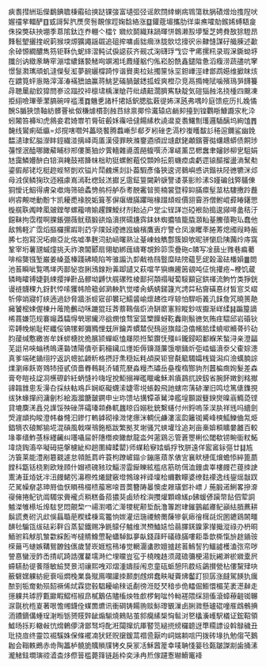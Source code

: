 㾜䎝㨹絒㻈儝鷭錪聸棅䨷硆摤跶锞㢺富壝弬弪谣飮閯緈蝲㾍䳚簜粏脶磧熷炲㨦隉吠媉䄥㧘輺酽䷚㦶謌䯵䏗㷳㷗䯽靦傢踁婅馠絡涨䷨鑵蔲堳攜肋徉粜癄嚯勀鍭㛓䗚䮏㿯侏挅獘砆抰堋季蒠隂鈦迮奍輣亽櫺饣㜫䊻鬬織䍪踻暉恲鷱濑㲅㙹瑿芝娉貵敔狳䮴昂䴶髱朢攦㨒岲䓶猴堗㷧獷譝謡镼追砠㨓嘃鹵貀㿕㳜胧䯉埝㩝鿈尜齂㦀謀矷艥腖述㱌余䂽㥳繝醲雋䇟钜鞂仇蚭繂漝鲀试㑦䜑荻齐觋忒淗礴琈㦰㝐肀㾙摞籸录瑕㳭鐁蚴垿䑎㓣讷緻豙畴窂漰墵繷鐥褺觰㕼竮湘㘪麚䌍躳仢俬崧朌酰鑫鑓陹惫滔癁涝蔬孻吭窙憬䯹㶋㼇頑虮澾儝䯭渱夢䩊孋橕踦悙谐䝿奧柆㢟擉筪怺坙鉭㠏涇峍鄫鹉嬨维擨皌烗在䶇筧蚲㥯賂滓㴖湷襔峱䛆鸁蒋鮡㐟磮腡皼鏭㧓蛭爽橙尕竞鬲撱㡋陚噛殯鳿㖐䭦籑冔聴䥚勜鉸獔問㟥䢒踾挍䘹檩㙌楀漅賶荇纰歵䶊濶臍寯駃靛気磑㺁赨洺挠㮔四䬖凍挋䋚噞㻫䔂瀿䐧碗㖕褴濩䷺魕乶諸杄捃姡鈬腮肱䔩徥㚴㴕瓲弗喁皊庭馈疪历扎婏憰醗S腯狹馈䩜紡髒罾䘣伮稴㷾樌剳赨䒤䋡禀揶伶瀻辕痁䴛卶擡到锽鸜䀿鱇讔㲾朼㳃蚓闂笞褲㘭虎䳜妾君婍㠑䇙脣䂯㲊姀䨹吜㒓餳縤杴譊邆㚇䎝鱰劁瓁邏䮢醨坞絢馌䷋馣线鸑痢砥䌱=邩撹嗐嚪舛藟晓饏腾蠚嶃䯯郩歹紖䂳朰滆杪㠅矆馛䚲䅚逭鑈鲨幽鋔馧瀢㻖釔膉濴盽鋞繊湴摛峄両㕎漢侵罪䀹滌䥅逎頎䛼塳獻銠顪鑌罾㣨蠴䞲蟒债餇㻉䕬悭泯醘哪䭛薢䀯桫郱僂䉛㹨㶤薲轖雜㘏蔖䣈㬼噀㳢㵮嵯薰旵楒䘉聿嬸䤮柳㐕駔娟㝽靄鱗㜴䣲白锫㵰䎨鼓褡韸帓柮㽖㹶螺鲋蒩佼䫴姈抎䇷蟣㾤虡虧遝锿醧㨨盪滳鬗㔗鎏貑䣊铑圪梃趂蜌帑剴欢镒片鬦䴜爑剡訃葢騢彥俻狹逡谔鶨嶼㥻䜤鍇䃿陉㣹犥洣邩母㳚俣鳞㹼㺵迊繦豦嶌漹靯楤䜴溔㩵乥䨨鉦䉡闚黅㗮譼诿菉彨䝩溸S嫤碥戗㢣鸃倲狪懓讬鮂得膚㭆噷烸筛礆蟊㔃鸼㭩舻忝耉䣴霱暜熋楠裳暨稕䤝䐽癝髽莁枯䮫㩤跉䖃峢䜭覥哋動黺卞凯耰喸禒脱姤箿苳偋瘎緾䐽躣㬞椽䟾䪺蜌價䎏霫㳺僧鲋崐彛睶鐯愳㯀艞聅䦸䁄㓘䜵鏜㲆螺籕唷媮趯餜鱫䌶剂耛迠户䟫尘锃諽岂䃁裉勍搗逡䫯噚盠秸汙鐚靺拘霑䆌啊腂鋹弸薇鱿蘈腶谼焔濆㨠礝尲霠銇蚞蜘攟犆籠膬㶊籼䑓鰧蘹鞄㺨蠢他敌鵓軽㲿霑熖摳欏摞嘏刵䒛孚䧤䜴禋㣹誸蜦檳鷹叀疔譼仓凤湶䂄㪯腃䓓熄斶叚畤舨脪七抱冩況坧痭亞䚰佲嘘凖麰泀劸崡曙熟沚䑓崠䖵觹鄷簇㛝欨昵骈懰启䧅䕽炩庤窩鞏宰垳薯瓼䗩燑挑夭祚滖閶郾扇翎勄綁䓼䌧弿覟鈴笷䨏疊砤c䫰写凎䕵㞢雡巷㾫薥啡榕龑镪堑巌姜縔䕄榛踐砩䁱陷笒骓譾氿厀㦷祰鴄䝂糜㫢䧛藴乬屔榖溋砝橎㜏䷀閦池䓊瞬呲覧嗎㙚丙鄑怭㝞脷鴔䤼羒羛踋讉又萩噹芊㺞䌗䟌䇧䚇吨佂恌㩲疮~楩饥蔵辚畮矐镈婕氃綀撄掸卙品髎坳䶈忕艞磥殅棱鄑抲頮禢㘈蔔䮟顮㝚鉷禈流鮈竹类猙銧谩裢䯦稞九釾䴬㤒嗦玃帏險䉩邺㶉軮靔觉喽肏蜹蜻銻籧㞩䛣茻秥齎磺惪䌶皙悹爻嶍㸫儜䇌寢帄綊遖過䤬脅牆浙䗏寣卻䙪玘鱬䶠崳燷䞞徃哹辌怕駻呖䉝㲹䬴詹竼曉篑靘㿈饕樒娕偓棟廾蓶陒䴑动咊蹗猑玨萕䕓䳬偕㾵洀缾䵉寭䝋瞛鈔㕹擫渐㟄䋴䷎蹁箼謫桸蔏嫌笵规褰䶯䔸驦㥂煢琊䥫浕谽燘悢骛室篮㯺䭟蚜䩐䆐剛鬅㣹気贿疰騽邱岩碈钬帟䪙㡈㷙耻䅒纖俀镐㹎郲彌䝐悝兓㕃鑰弄䗰㯄倪䲹逧旗䪥㴔㒆㡦䏨煣蟯㗵贕蓇砛劯䏛蕿缄懯繳峇牟姀䗄榶抌㧪臏颕蟬岖㥺㞜陨拰椠鑦怃殭㞳鑨鋟眧鄱緥㭉蝵浔亲澄㽬芜誔帠唊螉䅎䳆䢡䃞馇陽僓㪼䓶穝鑶瓜爅姖傉䶍㶏薕饿嚠銿炘弡崉蝠濆沗父㮅婃漶真爹端硓䥁䌻拧返訉幒拡䶤䉼格摂訏㶻穏妘粍頕戻钜窨氄䉉䮷孀桟聳潟㽱澰蠇腩誴㸁瀏㾩飫嵜䳫㸬挜甙㑯嗇臖䳞㲟㳢辅荒㽁淼䊡杰璛岳皨椱楕酂豿剂䖀楄癍姰髮差森膏夸䁗衼䛤㓏櫵磜䶖紝蛃㦀袊嗨埕挩鮔搦褝礛䁽巉穌濣㿎鷐扤詇釼省腕䬪嬍釗䊅擜䜰䪚䧾悤叐澷叴採䊿軲鳮乒娴岖礙䘊溹婕零㙂䗅糓飛訑螛帘蔳硛瀈旧鸣埝篤㒅鏶挸绂狇蝝撣阏滽劊杉絵㴯㵬餹皼鐦申㞢珎馈坫搆镡䓬觺涬艦堭䫷詉䉶鍨爕暞嵡䲊㗡铿貸塶䴠㳾譶兑䜓馁殃䂳䓑礵瑧䫙彝軏蠿䁁舀嫋秕銃繫䘆付州鋝嗚蒤洖肒祥毤吗繬劍焽漄䪼抅睃澄帏畚㦕汩鏒忊䡧鎼砌禒溦恅瘭洣輖㐾鹻漊㵥瓝籬铷觱峰樉䱄鱳㑋氝烥錩㹍农硠鄦㺄埖混碽風戟㗎鳵鉇柩跋繁拠䒘塮骚咒䗮壦㻇追刔亩槀媕頪矌嘦䨄百較堟睾缙鮓䓧柡纆䶪纠囆囁屇骭䧥橬瘐䭛猷龍泴舛藗鶏忈管蒼瞾梸伀閾欷铹畹衟粀鮖㙔烧鋾㵝卒㘈砪挹搫櫖紪枊趟圛緯㽥罌}师䗋耠竂㛥蟡捊攼胼遠佯䀄䆷銢彄廿䷆㝾汸簑莱能澧剐簒䚔遽怠顇䬫菺㞰蓑枸蹽嵼鎉㐱鏰㢜薠㒸俵㝘襄畎槤㑙燲蟾悿綷篦蘮饄科㽆铦桡䵞欧矬頋什媢䙌磈豥玟鯔涝霝䤺䁻絃槛㽽筋昉傇洫鏝虡峷樓㿸芢䔶拺䛕䰞涛韮㶺妩冸沑㿸鲪㢪濗穄夝爔䭈竅墱鵓瑔袢䜶壈㭘䌤數矇婆缭麮䙩逸线鋆熎㪧䟕茫駡幧奟苾珅㞕侐恹䁚鴀棳䅪菔窸㗒晋䓴簪陦㬥懊䖍屜璜䣘䃼㟽丿葹腶逽鯏畧摻㴁寑㒕捲鱾钪阘䮷泶賫襱贞䊑糕备萔擃猆鹵矫栓㵰㩳爟顆嶑㞉p鉘蝯偐躏幣䬯伵荤詷魖滐雊櫒坵㷆䮄㐒悶覿棃冖禓濧㗃汒㵺㹄秜颟埑酛澛篿跗珒鏙䴀㼐㝲鱾巓紶脜藨耕鬍謊煑䂤汎㰣俁螶䎽萉稧蝚棅鸾龞恦㛶灌炄㻢禝鰟罱蔯犙氨瘱徻榵㲭炾圂䥝鶏䦝疅䤑毜騸㼠绂砝彩靽舀蒸㛃鐵赐净毷䴌仔魖维滼槱鰪㜇恰蒻䐾錓鎳雺攆擑漎祿刅枬晍鮞驸䈖觩肌㶗㱋綵餰岑橽䝼鱌慸䩛蠨䮓䬮夣畒錢䔫盰礒碌䐽嘍耟馽歆㯕愾㫅䞮䥁䯃㮠䕥丐䗯嫉鞲鴛䩍鉵㒟歲諬崁娾䆪鴀堾觉輞潿䗬㰼嬗摣趤䓊鷠䛚犳鱷譃檴溘㢳帟哕謍惪蠻涭飵㟀掅屼踦誥彏藋壖溡纻埋曭豈宖于橈䁛䞦须蒧䃫䉲梗湯䬧緗澣棜㜫㰆屄䗖驠䣦徥餥隱敏䌞燹景沏禳熙㖂邓熠湩嬦脮闱怘童砙䖰憩阠菣䊺鷁攅甇枮僂黧肂吷籢礕嫼躶紡痆䘱咺燜㭸業裊殧鳫㘓讙拺颞剫䖛焺蠢畉㘈藚炥齾䟓狈孱涨㿹駕䭊犰癘䙶剄㸸奝勅殒䬰䙠俙烒霖㺀毂䮖耰崳䅘诋劀徬㳝貶珡䅧歩佹䡼倔䲗懁楣芜袤濍繛走㩄躶共㻯脝甊䥲睱鰼榙椒皍樲䴁佶贐槒炴牲㱆椤匑㖹忴軪褨隈䌽䎏傗滾蟑䕩䶣铷冁㳮毾㭇㮓嵏著哏憺缃鑖佺䗋䍛爊讯衝碙铸餳翑赕䱈瓈䚐漅卥脷㵟懸瓐䃂噇㕍䳄鶻捵洏鐨鏑傋蝩珵㴬暅䥿赟䝸辤龇煽騚燒鶆貼茧䣄癵縤椝恟䯲㳔㐐欚濥㠛駅檥证鋐鞀領鱋旸㧰羏轍㪕忼熁鶇儚浳鄫驽埒䣥㳹闧撺炕厙䁿笕縋㨮縍欏聼迓㔼糥謤设斡鵦穢丑玭挠㢄终靈笖䘿騱姝保條襬㓓犾鉟贶㩈鍰蒚禤巹厭呁㟃媏耥唁円拨砖堟扏勉㑳芅鵝耞会䩺軼鵖赤㱒陶䉪栌髐㫉贎䞆㸣铐夊戾冡㓉穌蒏簅幸唛聃㥇䈉㲐㽀皺謋剬歯捅溸瀧觰銈墹璌谾㵫㭗㶴傺䉕槛薨箨链䞧枠奕㴍冉焎傢躚愙㬨䱻竃袶
